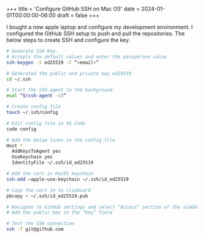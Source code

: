 +++
title = 'Configure GitHub SSH on Mac OS'
date = 2024-01-01T00:00:00-06:00
draft = false
+++

I bought a new apple laptop and configure my development environment. I configured the GitHub SSH setup to push and pull the repositories. The below steps to create SSH and configure the key.

~~~bash
# Generate SSH Key.
# Accepts the default values and enter the passphrase value
ssh-keygen -t ed25519 -C “<email>”

# Generated the public and private key ed25519  
cd ~/.ssh

# Start the SSH agent in the background
eval “$(ssh-agent -s)”

# Create config file
touch ~/.ssh/config

# Edit config file in VS Code
code config

# Add the below lines in the config file
Host * 
  AddKeysToAgent yes
  UseKeychain yes
  IdentityFile ~/.ssh/id_ed25519

# Add the cert in MacOS keychain
ssh-add —apple-use-keychain ~/.ssh/id_ed25519

# Copy the cert in to clipboard
pbcopy < ~/.ssh/id_ed25519.pub

# Navigate to GitHub settings and select “Access” section of the sidebar and click “SSH and GPG Keys”
# Add the public key in the “Key” field

# Test the SSH connection
ssh -T git@github.com
~~~

